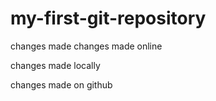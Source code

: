 # my-first-git-repository
changes made
changes made online

changes made locally

changes made on github

